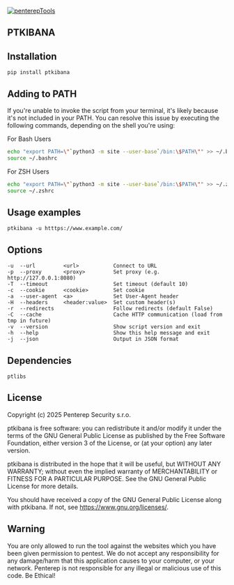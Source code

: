 [![penterepTools](https://www.penterep.com/external/penterepToolsLogo.png)](https://www.penterep.com/)


## PTKIBANA

## Installation

```
pip install ptkibana
```

## Adding to PATH
If you're unable to invoke the script from your terminal, it's likely because it's not included in your PATH. You can resolve this issue by executing the following commands, depending on the shell you're using:

For Bash Users
```bash
echo "export PATH=\"`python3 -m site --user-base`/bin:\$PATH\"" >> ~/.bashrc
source ~/.bashrc
```

For ZSH Users
```bash
echo "export PATH=\"`python3 -m site --user-base`/bin:\$PATH\"" >> ~/.zshrc
source ~/.zshrc
```

## Usage examples
```
ptkibana -u htttps://www.example.com/
```

## Options
```
-u  --url         <url>           Connect to URL
-p  --proxy       <proxy>         Set proxy (e.g. http://127.0.0.1:8080)
-T  --timeout                     Set timeout (default 10)
-c  --cookie      <cookie>        Set cookie
-a  --user-agent  <a>             Set User-Agent header
-H  --headers     <header:value>  Set custom header(s)
-r  --redirects                   Follow redirects (default False)
-C  --cache                       Cache HTTP communication (load from tmp in future)
-v  --version                     Show script version and exit
-h  --help                        Show this help message and exit
-j  --json                        Output in JSON format

```

## Dependencies
```
ptlibs
```

## License

Copyright (c) 2025 Penterep Security s.r.o.

ptkibana is free software: you can redistribute it and/or modify it under the terms of the GNU General Public License as published by the Free Software Foundation, either version 3 of the License, or (at your option) any later version.

ptkibana is distributed in the hope that it will be useful, but WITHOUT ANY WARRANTY; without even the implied warranty of MERCHANTABILITY or FITNESS FOR A PARTICULAR PURPOSE. See the GNU General Public License for more details.

You should have received a copy of the GNU General Public License along with ptkibana. If not, see https://www.gnu.org/licenses/.

## Warning

You are only allowed to run the tool against the websites which
you have been given permission to pentest. We do not accept any
responsibility for any damage/harm that this application causes to your
computer, or your network. Penterep is not responsible for any illegal
or malicious use of this code. Be Ethical!